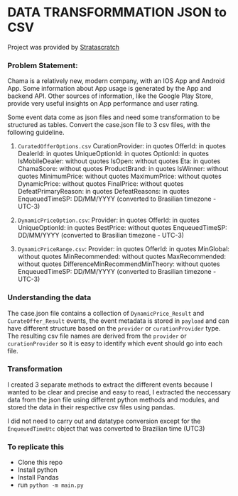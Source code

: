 # DATA TRANSFORMMATION JSON to CSV

Project was provided by [Stratascratch](https://platform.stratascratch.com/data-projects/data-transformation)

### Problem Statement:
Chama is a relatively new, modern company, with an IOS App and Android App. Some information about App usage is generated by the App and backend API. Other sources of information, like the Google Play Store, provide very useful insights on App performance and user rating.

Some event data come as json files and need some transformation to be structured as tables. Convert the case.json file to 3 csv files, with the following guideline.

1. `CuratedOfferOptions.csv`
        CurationProvider: in quotes
        OfferId: in quotes
        DealerId: in quotes
        UniqueOptionId: in quotes
        OptionId: in quotes
        IsMobileDealer: without quotes
        IsOpen: without quotes
        Eta: in quotes
        ChamaScore: without quotes
        ProductBrand: in quotes
        IsWinner: without quotes
        MinimumPrice: without quotes
        MaximumPrice: without quotes
        DynamicPrice: without quotes
        FinalPrice: without quotes
        DefeatPrimaryReason: in quotes
        DefeatReasons: in quotes
        EnqueuedTimeSP: DD/MM/YYYY (converted to Brasilian timezone - UTC-3)

2. `DynamicPriceOption.csv`:
        Provider: in quotes
        OfferId: in quotes
        UniqueOptionId: in quotes
        BestPrice: without quotes
        EnqueuedTimeSP: DD/MM/YYYY (converted to Brasilian timezone - UTC-3)

3. `DynamicPriceRange.csv`:
        Provider: in quotes
        OfferId: in quotes
        MinGlobal: without quotes
        MinRecommended: without quotes
        MaxRecommended: without quotes
        DifferenceMinRecommendMinTheory: without quotes
        EnqueuedTimeSP: DD/MM/YYYY (converted to Brasilian timezone - UTC-3)


### Understanding the data

The case.json file contains a collection of `DynamicPrice_Result` and `CurateOffer_Result` events, the event metadata is stored in `payload` and can have different structure based on the `provider` or `curationProvider` type.
The resulting csv file names are derived from the `provider` or `curationProvider` so it is easy to identify which event should go into each file.

### Transformation
I created 3 separate methods to extract the different events because I wanted to be clear and precise and easy to read, I extracted the neccessary data from the json file using different python methods and modules, and stored the data in their respective csv files using pandas.

I did not need to carry out and datatype conversion except for the `EnqueuedTimeUtc` object that was converted to Brazilian time (UTC3)


### To replicate this
- Clone this repo
- Install python
- Install Pandas
- run `python -m main.py`

